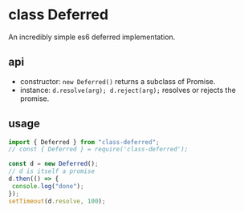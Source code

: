 # class Deferred

An incredibly simple es6 deferred implementation.

## api

- constructor: `new Deferred()` returns a subclass of Promise.
- instance: `d.resolve(arg); d.reject(arg);` resolves or rejects the promise.

## usage

```js
import { Deferred } from "class-deferred";
// const { Deferred } = require('class-deferred');

const d = new Deferred();
// d is itself a promise
d.then(() => {
 console.log("done");
});
setTimeout(d.resolve, 100);
```
